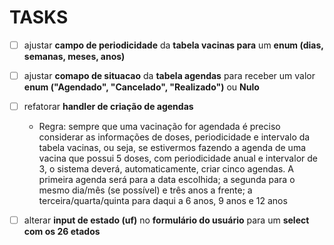 # TASKS

- [ ] ajustar **campo de periodicidade** da **tabela vacinas para** um **enum (dias, semanas, meses, anos)**

- [ ] ajustar **comapo de situacao** da **tabela agendas** para receber um valor **enum ("Agendado", "Cancelado", "Realizado")** ou **Nulo**

- [ ] refatorar **handler de criação de agendas**
    
    - Regra: sempre que uma vacinação for agendada é preciso considerar as informações de doses, periodicidade e intervalo da tabela vacinas, ou seja, se estivermos fazendo a agenda de uma vacina que possui 5 doses, com periodicidade anual e intervalor de 3, o sistema deverá, automaticamente, criar cinco agendas. A primeira agenda será para a data escolhida; a segunda para o mesmo dia/mês (se possível) e três anos a frente; a terceira/quarta/quinta para daqui a 6 anos, 9 anos e 12 anos

- [ ] alterar **input de estado (uf)** no **formulário do usuário** para um **select com os 26 etados**
